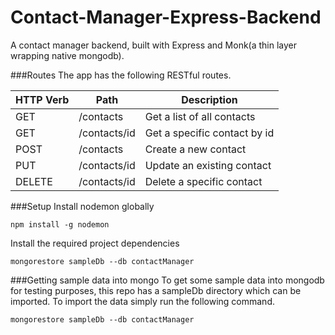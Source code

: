 Contact-Manager-Express-Backend
===============================

A contact manager backend, built with Express and Monk(a thin layer wrapping native mongodb).

###Routes
The app has the following RESTful routes.

HTTP Verb | Path | Description
---  | --- | ---
GET  | /contacts | Get a list of all contacts
GET  | /contacts/id | Get a specific contact by id
POST | /contacts | Create a new contact
PUT | /contacts/id | Update an existing contact
DELETE | /contacts/id | Delete a specific contact

###Setup
Install nodemon globally

    npm install -g nodemon

Install the required project dependencies

    mongorestore sampleDb --db contactManager

###Getting sample data into mongo
To get some sample data into mongodb for testing purposes, this repo has a sampleDb directory which can be imported. To import the data
simply run the following command.

    mongorestore sampleDb --db contactManager




